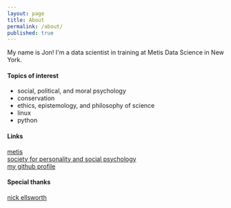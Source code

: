```yaml
---
layout: page
title: About
permalink: /about/
published: true
---
```

My name is Jon!
I'm a data scientist in training at Metis Data Science in New York.

#### Topics of interest
- social, political, and moral psychology
- conservation
- ethics, epistemology, and philosophy of science
- linux
- python

#### Links
[metis](http://thisismetis.com)  
[society for personality and social psychology](http://spsp.org)  
[my github profile](https://github.com/jonkislin)

#### Special thanks
[nick ellsworth](http://nickmakes.website)
